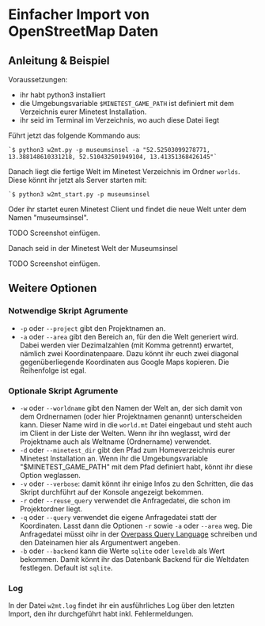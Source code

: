 # Einfacher Import von OpenStreetMap Daten

## Anleitung & Beispiel

Voraussetzungen:
- ihr habt python3 installiert
- die Umgebungsvariable `$MINETEST_GAME_PATH` ist definiert mit dem Verzeichnis eurer Minetest Installation. 
- ihr seid im Terminal im Verzeichnis, wo auch diese Datei liegt

Führt jetzt das folgende Kommando aus:
	
	`$ python3 w2mt.py -p museumsinsel -a "52.52503099278771, 13.388148610331218, 52.510432501949104, 13.41351368426145"`

Danach liegt die fertige Welt im Minetest Verzeichnis im Ordner `worlds`. Diese könnt ihr jetzt als Server starten mit:

	`$ python3 w2mt_start.py -p museumsinsel

Oder ihr startet euren Minetest Client und findet die neue Welt unter dem Namen "museumsinsel".

TODO Screenshot einfügen.

Danach seid in der Minetest Welt der Museumsinsel

TODO Screenshot einfügen.


## Weitere Optionen

### Notwendige Skript Agrumente

- `-p` oder `--project` gibt den Projektnamen an. 
- `-a` oder `--area` gibt den Bereich an, für den die Welt generiert wird. Dabei werden vier Dezimalzahlen (mit Komma getrennt) erwartet, nämlich zwei Koordinatenpaare. Dazu könnt ihr euch zwei diagonal gegenüberliegende Koordinaten aus Google Maps kopieren. Die Reihenfolge ist egal.

### Optionale Skript Agrumente

- `-w` oder `--worldname` gibt den Namen der Welt an, der sich damit von dem Ordnernamen (oder hier Projektnamen genannt) unterscheiden kann. Dieser Name wird in die `world.mt` Datei eingebaut und steht auch im Client in der Liste der Welten. Wenn ihr ihn weglasst, wird der Projektname auch als Weltname (Ordnername) verwendet.
- `-d` oder `--minetest_dir` gibt den Pfad zum Homeverzeichnis eurer Minetest Installation an. Wenn ihr die Umgebungsvariable "$MINETEST_GAME_PATH" mit dem Pfad definiert habt, könnt ihr diese Option weglassen.
- `-v` oder `--verbose`: damit könnt ihr einige Infos zu den Schritten, die das Skript durchführt auf der Konsole angezeigt bekommen.
- `-r` oder `--reuse_query` verwendet die Anfragedatei, die schon im Projektordner liegt.
- `-q` oder `--query` verwendet die eigene Anfragedatei statt der Koordinaten. Lasst dann die Optionen `-r` sowie `-a` oder `--area` weg. Die Anfragedatei müsst oihr in der [Overpass Query Language](https://wiki.openstreetmap.org/wiki/Overpass_API/Overpass_QL) schreiben und den Dateinamen hier als Argumentwert angeben.
- `-b` oder `--backend` kann die Werte `sqlite` oder `leveldb` als Wert bekommen. Damit könnt ihr das Datenbank Backend für die Weltdaten festlegen. Default ist `sqlite`.

### Log

In der Datei `w2mt.log` findet ihr ein ausführliches Log über den letzten Import, den ihr durchgeführt habt inkl. Fehlermeldungen.

